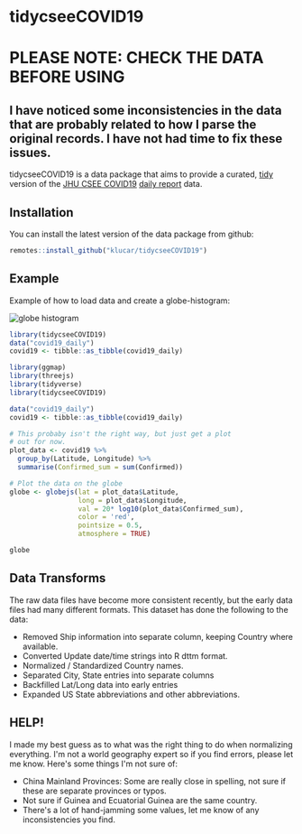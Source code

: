 # tidycseeCOVID19

# PLEASE NOTE: CHECK THE DATA BEFORE USING

## I have noticed some inconsistencies in the data that are probably related to how I parse the original records. I have not had time to fix these issues.

<!-- badges: start -->
<!-- badges: end -->

tidycseeCOVID19 is a data package that aims to provide a curated, [tidy](https://cran.r-project.org/web/packages/tidyr/vignettes/tidy-data.html)
version of the [JHU CSEE COVID19](https://github.com/CSSEGISandData/COVID-19) [daily report](https://github.com/CSSEGISandData/COVID-19/tree/master/csse_covid_19_data/csse_covid_19_daily_reports) data.

## Installation

You can install the latest version of the data package from github:

``` r
remotes::install_github("klucar/tidycseeCOVID19")
```

## Example

Example of how to load data and create a globe-histogram:

![globe histogram](CoronaGlobe.PNG)

``` r
library(tidycseeCOVID19)
data("covid19_daily")
covid19 <- tibble::as_tibble(covid19_daily)

library(ggmap)
library(threejs)
library(tidyverse)
library(tidycseeCOVID19)

data("covid19_daily")
covid19 <- tibble::as_tibble(covid19_daily)

# This probaby isn't the right way, but just get a plot
# out for now.
plot_data <- covid19 %>%
  group_by(Latitude, Longitude) %>%
  summarise(Confirmed_sum = sum(Confirmed))

# Plot the data on the globe
globe <- globejs(lat = plot_data$Latitude,
                 long = plot_data$Longitude,
                 val = 20* log10(plot_data$Confirmed_sum),
                 color = 'red',
                 pointsize = 0.5,
                 atmosphere = TRUE)

globe
```

## Data Transforms

The raw data files have become more consistent recently, but the early data
files had many different formats. This dataset has done the following to the data:

  * Removed Ship information into separate column, keeping Country where available.
  * Converted Update date/time strings into R dttm format.
  * Normalized / Standardized Country names.
  * Separated City, State entries into separate columns
  * Backfilled Lat/Long data into early entries
  * Expanded US State abbreviations and other abbreviations.
  
## HELP!

I made my best guess as to what was the right thing to do when normalizing everything.
I'm not a world geography expert so if you find errors, please let me know. Here's some
things I'm not sure of:

  * China Mainland Provinces: Some are really close in spelling, not sure if these are separate
  provinces or typos.
  * Not sure if Guinea and Ecuatorial Guinea are the same country.
  * There's a lot of hand-jamming some values, let me know of any inconsistencies you find.

